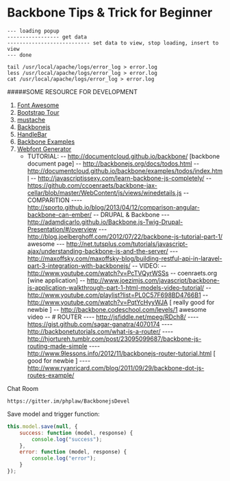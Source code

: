 Backbone Tips & Trick for Beginner
====================
```
--- loading popup
----------------- get data
--------------------------- set data to view, stop loading, insert to view
--- done
```

```
tail /usr/local/apache/logs/error_log > error.log
less /usr/local/apache/logs/error_log > error.log
cat /usr/local/apache/logs/error_log > error.log
```



#####SOME RESOURCE FOR DEVELOPMENT
1. [Font Awesome][4]
2. [Bootstrap Tour][2]
3. [mustache][3]
4. [Backbonejs][1]
5. [HandleBar][5]
6. [Backbone Examples][6]
7. [Webfont Generator][7]
     * TUTORIAL:
    -- http://documentcloud.github.io/backbone/ [backbone document page]
    -- http://backbonejs.org/docs/todos.html
    -- http://documentcloud.github.io/backbone/examples/todos/index.html
    -- http://javascriptissexy.com/learn-backbone-js-completely/
    -- https://github.com/ccoenraets/backbone-jax-cellar/blob/master/WebContent/js/views/winedetails.js
    -- COMPARITION
    ---- http://sporto.github.io/blog/2013/04/12/comparison-angular-backbone-can-ember/
    -- DRUPAL & Backbone
    --- http://adamdicarlo.github.io/Backbone.js-Twig-Drupal-Presentation/#/overview
    --- http://blog.joelberghoff.com/2012/07/22/backbone-js-tutorial-part-1/ awesome
    --- http://net.tutsplus.com/tutorials/javascript-ajax/understanding-backbone-js-and-the-server/
    --- http://maxoffsky.com/maxoffsky-blog/building-restful-api-in-laravel-part-3-integration-with-backbonejs/
    -- VIDEO:
    -- http://www.youtube.com/watch?v=PcTVQyrWSSs
    -- coenraets.org [wine application]
    -- http://www.joezimjs.com/javascript/backbone-js-application-walkthrough-part-1-html-models-video-tutorial/
    -- http://www.youtube.com/playlist?list=PL0C57F698BD4766B1
    -- http://www.youtube.com/watch?v=PqtYcHyyWJA [ really good  for newbie ]
    -- http://backbone.codeschool.com/levels/1 awesome video
    -- # ROUTER
    ---- http://jsfiddle.net/mpeg/RDch8/
    ---- https://gist.github.com/sagar-ganatra/4070174
    ---- http://backbonetutorials.com/what-is-a-router/
    ---- http://hjortureh.tumblr.com/post/23095099687/backbone-js-routing-made-simple
    ---- http://www.9lessons.info/2012/11/backbonejs-router-tutorial.html [ good for newbie ]
    ---- http://www.ryanricard.com/blog/2011/09/29/backbone-dot-js-routes-example/

Chat Room
```
https://gitter.im/phplaw/BackbonejsDevel
```
Save model and trigger function:
```javascript
this.model.save(null, {
    success: function (model, response) {
        console.log("success");
    },
    error: function (model, response) {
        console.log("error");
    }
});
```

[1]:http://backbonejs.org
[2]:http://bootstraptour.com/api/
[3]:http://mustache.github.io
[4]:http://fortawesome.github.io/Font-Awesome/icons/
[5]:http://handlebarsjs.com/
[6]:https://github.com/ddellacosta/backbone.js-examples
[7]:http://www.fontsquirrel.com/tools/webfont-generator
